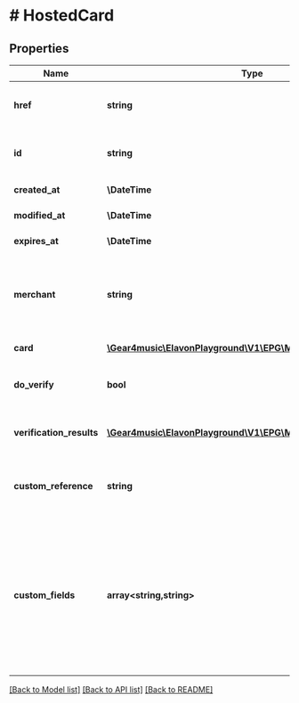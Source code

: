 # # HostedCard

## Properties

Name | Type | Description | Notes
------------ | ------------- | ------------- | -------------
**href** | **string** | HostedCard [Resource URL](#section/Overview/Values) (self link). | [optional] [readonly]
**id** | **string** | HostedCard [Resource ID](#section/Overview/Values) assigned by server. | [optional] [readonly]
**created_at** | **\DateTime** | Creation timestamp. | [optional] [readonly]
**modified_at** | **\DateTime** | Modification timestamp | [optional] [readonly]
**expires_at** | **\DateTime** | Expiration timestamp. | [optional] [readonly]
**merchant** | **string** | Merchant [Resource URL](#section/Overview/Values). Suppressed when using a public API key. | [optional] [readonly]
**card** | [**\Gear4music\ElavonPlayground\V1\EPG\Model\Card**](Card.md) |  | [optional] [readonly]
**do_verify** | **bool** | If true, verify Card | [optional] [readonly] [default to false]
**verification_results** | [**\Gear4music\ElavonPlayground\V1\EPG\Model\VerificationResults**](VerificationResults.md) | Verification results if doVerify was true | [optional] [readonly]
**custom_reference** | **string** | Optional reference provided by the merchant | [optional]
**custom_fields** | **array<string,string>** | Custom fields, an object containing arbitrary string values.  Field names and values must not exceed 64 and 1024 characters, respectively. | [optional]

[[Back to Model list]](../../README.md#models) [[Back to API list]](../../README.md#endpoints) [[Back to README]](../../README.md)
